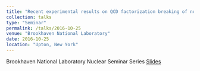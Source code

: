 ```yaml
---
title: "Recent experimental results on QCD factorization breaking of nonperturbative functions"
collection: talks
type: "Seminar"
permalink: /talks/2016-10-25
venue: "Brookhaven National Laboratory"
date: 2016-10-25
location: "Upton, New York"
---
```


Brookhaven National Laboratory Nuclear Seminar Series
[Slides](https://jdosbo.github.io/files/BNL_Nucl_Seminar_Osborn.pdf) 